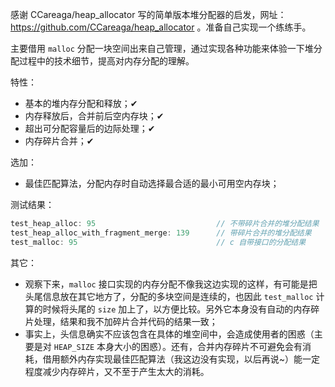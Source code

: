 感谢 CCareaga/heap_allocator 写的简单版本堆分配器的启发，网址：https://github.com/CCareaga/heap_allocator 。准备自己实现一个练练手。  

主要借用 `malloc` 分配一块空间出来自己管理，通过实现各种功能来体验一下堆分配过程中的技术细节，提高对内存分配的理解。

特性：  

- 基本的堆内存分配和释放；✔
- 内存释放后，合并前后空内存块；✔
- 超出可分配容量后的边际处理；✔
- 内存碎片合并；✔

选加：

- 最佳匹配算法，分配内存时自动选择最合适的最小可用空内存块；


测试结果：

``` c
test_heap_alloc: 95                           // 不带碎片合并的堆分配结果
test_heap_alloc_with_fragment_merge: 139      // 带碎片合并的堆分配结果
test_malloc: 95                               // c 自带接口的分配结果
```

其它：

- 观察下来，`malloc` 接口实现的内存分配不像我这边实现的这样，有可能是把头尾信息放在其它地方了，分配的多块空间是连续的，也因此 `test_malloc` 计算的时候将头尾的 `size` 加上了，以方便比较。另外它本身没有自动的内存碎片处理，结果和我不加碎片合并代码的结果一致；
- 事实上，头信息确实不应该包含在具体的堆空间中，会造成使用者的困惑（主要是对 `HEAP_SIZE` 本身大小的困惑）。还有，合并内存碎片不可避免会有消耗，借用额外内存实现最佳匹配算法（我这边没有实现，以后再说~）能一定程度减少内存碎片，又不至于产生太大的消耗。
